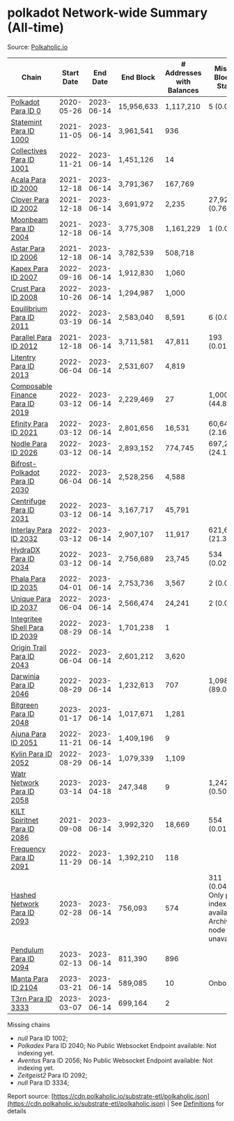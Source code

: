 # polkadot Network-wide Summary (All-time)

Source: [Polkaholic.io](https://polkaholic.io)


| Chain            | Start Date | End Date | End Block | # Addresses with Balances | Missing Blocks / Status |
| ---------------- | ---------- | ---------| --------- | ------------------------- | ----------------------- |
| [Polkadot Para ID 0](/polkadot/0-polkadot) | 2020-05-26 | 2023-06-14 | 15,956,633 |  1,117,210 | 5 (0.00%)  |
| [Statemint Para ID 1000](/polkadot/1000-statemint) | 2021-11-05 | 2023-06-14 | 3,961,541 |  936 |    |
| [Collectives Para ID 1001](/polkadot/1001-collectives) | 2022-11-21 | 2023-06-14 | 1,451,126 |  14 |    |
| [Acala Para ID 2000](/polkadot/2000-acala) | 2021-12-18 | 2023-06-14 | 3,791,367 |  167,769 |    |
| [Clover Para ID 2002](/polkadot/2002-clover) | 2021-12-18 | 2023-06-14 | 3,691,972 |  2,235 | 27,922 (0.76%)  |
| [Moonbeam Para ID 2004](/polkadot/2004-moonbeam) | 2021-12-18 | 2023-06-14 | 3,775,308 |  1,161,229 | 1 (0.00%)  |
| [Astar Para ID 2006](/polkadot/2006-astar) | 2021-12-18 | 2023-06-14 | 3,782,539 |  508,718 |    |
| [Kapex Para ID 2007](/polkadot/2007-kapex) | 2022-09-16 | 2023-06-14 | 1,912,830 |  1,060 |    |
| [Crust Para ID 2008](/polkadot/2008-crust) | 2022-10-26 | 2023-06-14 | 1,294,987 |  1,000 |    |
| [Equilibrium Para ID 2011](/polkadot/2011-equilibrium) | 2022-03-19 | 2023-06-14 | 2,583,040 |  8,591 | 6 (0.00%)  |
| [Parallel Para ID 2012](/polkadot/2012-parallel) | 2021-12-18 | 2023-06-14 | 3,711,581 |  47,811 | 193 (0.01%)  |
| [Litentry Para ID 2013](/polkadot/2013-litentry) | 2022-06-04 | 2023-06-14 | 2,531,607 |  4,819 |    |
| [Composable Finance Para ID 2019](/polkadot/2019-composable) | 2022-03-12 | 2023-06-14 | 2,229,469 |  27 | 1,000,458 (44.87%)  |
| [Efinity Para ID 2021](/polkadot/2021-efinity) | 2022-03-12 | 2023-06-14 | 2,801,656 |  16,531 | 60,648 (2.16%)  |
| [Nodle Para ID 2026](/polkadot/2026-nodle) | 2022-03-12 | 2023-06-14 | 2,893,152 |  774,745 | 697,249 (24.10%)  |
| [Bifrost-Polkadot Para ID 2030](/polkadot/2030-bifrost-dot) | 2022-06-04 | 2023-06-14 | 2,528,256 |  4,588 |    |
| [Centrifuge Para ID 2031](/polkadot/2031-centrifuge) | 2022-03-12 | 2023-06-14 | 3,167,717 |  45,791 |    |
| [Interlay Para ID 2032](/polkadot/2032-interlay) | 2022-03-12 | 2023-06-14 | 2,907,107 |  11,917 | 621,626 (21.38%)  |
| [HydraDX Para ID 2034](/polkadot/2034-hydradx) | 2022-03-12 | 2023-06-14 | 2,756,689 |  23,745 | 534 (0.02%)  |
| [Phala Para ID 2035](/polkadot/2035-phala) | 2022-04-01 | 2023-06-14 | 2,753,736 |  3,567 | 2 (0.00%)  |
| [Unique Para ID 2037](/polkadot/2037-unique) | 2022-06-04 | 2023-06-14 | 2,566,474 |  24,241 | 2 (0.00%)  |
| [Integritee Shell Para ID 2039](/polkadot/2039-integritee-shell) | 2022-08-29 | 2023-06-14 | 1,701,238 |  1 |    |
| [Origin Trail Para ID 2043](/polkadot/2043-origintrail) | 2022-06-04 | 2023-06-14 | 2,601,212 |  3,620 |    |
| [Darwinia Para ID 2046](/polkadot/2046-darwinia) | 2022-08-29 | 2023-06-14 | 1,232,613 |  707 | 1,098,159 (89.09%)  |
| [Bitgreen Para ID 2048](/polkadot/2048-bitgreen) | 2023-01-17 | 2023-06-14 | 1,017,671 |  1,281 |    |
| [Ajuna Para ID 2051](/polkadot/2051-ajuna) | 2022-11-21 | 2023-06-14 | 1,409,196 |  9 |    |
| [Kylin Para ID 2052](/polkadot/2052-kylin) | 2022-08-29 | 2023-06-14 | 1,079,339 |  1,109 |    |
| [Watr Network Para ID 2058](/polkadot/2058-watr) | 2023-03-14 | 2023-04-18 | 247,348 |  9 | 1,242 (0.50%)  |
| [KILT Spiritnet Para ID 2086](/polkadot/2086-kilt) | 2021-09-08 | 2023-06-14 | 3,992,320 |  18,669 | 554 (0.01%)  |
| [Frequency Para ID 2091](/polkadot/2091-frequency) | 2022-11-29 | 2023-06-14 | 1,392,210 |  118 |    |
| [Hashed Network Para ID 2093](/polkadot/2093-hashed) | 2023-02-28 | 2023-06-14 | 756,093 |  574 | 311 (0.04%) Only partial index available: Archive node unavailable |
| [Pendulum Para ID 2094](/polkadot/2094-pendulum) | 2023-02-13 | 2023-06-14 | 811,390 |  896 |    |
| [Manta Para ID 2104](/polkadot/2104-manta) | 2023-03-21 | 2023-06-14 | 589,085 |  10 |   Onboarding |
| [T3rn Para ID 3333](/polkadot/3333-t3rn) | 2023-03-07 | 2023-06-14 | 699,164 |  2 |    |

Missing chains


* *null* Para ID 1002; 
* *Polkadex* Para ID 2040; No Public Websocket Endpoint available: Not indexing yet.
* *Aventus* Para ID 2056; No Public Websocket Endpoint available: Not indexing yet.
* *Zeitgeist2* Para ID 2092; 
* *null* Para ID 3334; 

Report source: [https://cdn.polkaholic.io/substrate-etl/polkaholic.json](https://cdn.polkaholic.io/substrate-etl/polkaholic.json) | See [Definitions](/DEFINITIONS.md) for details
